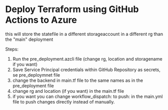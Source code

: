 # Deploy Terraform using GitHub Actions to Azure #
this will store the statefile in a different storageaccount in a different rg than the "main" deployment

Steps:
1. Run the pre_deployment.azcli file (change rg, location and storagename if you want)
2. Save Service Principal credentials within GitHub Repository as secrets, se pre_deploymnet file
3. change the backend in main.tf file to the same names as in the pre_deployment file
4. change rg and location (if you want) in the main.tf file
5. if you want you can change workflow_dispatch: to push: in the main.yml file to push changes directly instead of manually.
